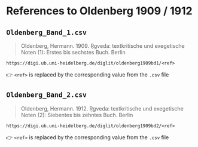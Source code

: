# References to Oldenberg 1909 / 1912


## `Oldenberg_Band_1.csv`
> Oldenberg, Hermann. 1909. Ṛgveda: textkritische und exegetische Noten (1): Erstes bis sechstes Buch. Berlin

```
https://digi.ub.uni-heidelberg.de/diglit/oldenberg1909bd1/<ref>
```    
👉 `<ref>` is replaced by the corresponding value from the `.csv` file


## `Oldenberg_Band_2.csv`
> Oldenberg, Hermann. 1912. Ṛgveda: textkritische und exegetische Noten (2): Siebentes bis zehntes Buch. Berlin

```
https://digi.ub.uni-heidelberg.de/diglit/oldenberg1909bd2/<ref>
```    
👉 `<ref>` is replaced by the corresponding value from the `.csv` file